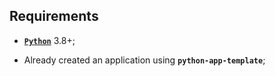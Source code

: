 
## **Requirements**

- [**`Python`**](https://www.python.org/) 3.8+;

- Already created an application using **`python-app-template`**;
